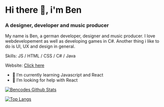 # Hi there 👋, i'm Ben
### A designer, developer and music producer
My name is Ben, a german developer, designer and music producer. I love webdevelopement as well as developing games in C#. Another thing i like to do is UI, UX and design in general. 

Skills: JS / HTML / CSS / C# / Java

Website: [Click here](https://bencodes.netlify.app)

- 🌱 I’m currently learning Javascript and React 
- 🤔 I’m looking for help with React 

[![Bencodes Github Stats](https://github-readme-stats.vercel.app/api?username=bencodes07&theme=github_dark)](https://github.com/anuraghazra/github-readme-stats)

[![Top Langs](https://github-readme-stats.vercel.app/api/top-langs/?username=bencodes07&theme=github_dark)](https://github.com/anuraghazra/github-readme-stats)
